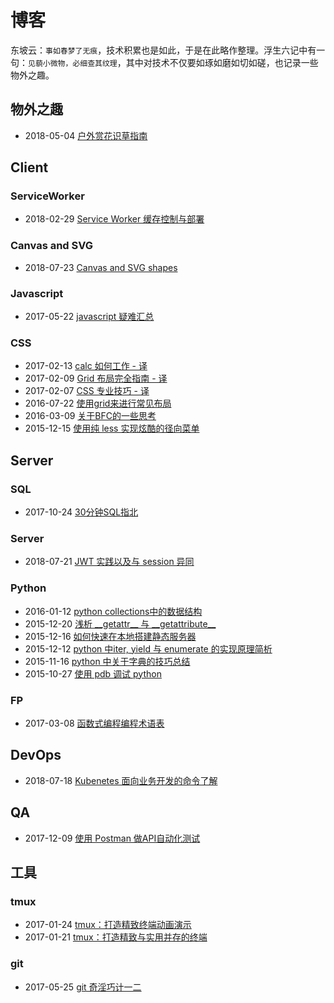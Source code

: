 # 博客

东坡云：`事如春梦了无痕`，技术积累也是如此，于是在此略作整理。浮生六记中有一句：`见藐小微物，必细查其纹理`，其中对技术不仅要如琢如磨如切如磋，也记录一些物外之趣。

## 物外之趣

+ 2018-05-04  [户外赏花识草指南](https://shfshanyue.github.io/plant/#/)

## Client

### ServiceWorker

+ 2018-02-29  [Service Worker 缓存控制与部署](https://github.com/shfshanyue/blog/tree/master/Articles/Cache-for-ServiceWorker)

### Canvas and SVG

+ 2018-07-23 [Canvas and SVG shapes](https://github.com/shfshanyue/blog/tree/master/Articles/Canvas-and-SVG-shapes)

### Javascript

+ 2017-05-22  [javascript 疑难汇总](https://github.com/shfshanyue/blog/tree/master/Articles/Javascript-Puzzles)

### CSS

+ 2017-02-13  [calc 如何工作 - 译](http://www.jianshu.com/p/c1087b95478d)
+ 2017-02-09  [Grid 布局完全指南 - 译](https://segmentfault.com/a/1190000008299555)
+ 2017-02-07  [CSS 专业技巧 - 译](https://github.com/AllThingsSmitty/css-protips/tree/master/translations/zh-CN)
+ 2016-07-22  [使用grid来进行常见布局](https://github.com/shfshanyue/blog/tree/master/Articles/Grid-Layout-Common-Usage)
+ 2016-03-09  [关于BFC的一些思考](https://segmentfault.com/a/1190000004570347)
+ 2015-12-15  [使用纯 less 实现炫酷的径向菜单](http://shfshanyue.github.io/2015/12/15/less%E5%81%9A%E4%B8%AA%E5%BE%84%E5%90%91%E8%8F%9C%E5%8D%95/)


## Server

### SQL

+ 2017-10-24  [30分钟SQL指北](https://github.com/shfshanyue/blog/tree/master/Articles/SQL-Guideline)

### Server
+ 2018-07-21  [JWT 实践以及与 session 异同](https://github.com/shfshanyue/blog/tree/master/Articles/JWT-Guide)

### Python

+ 2016-01-12  [python collections中的数据结构](http://shfshanyue.github.io/2016/01/12/collections%E4%B8%AD%E5%91%BD%E5%90%8D%E5%85%83%E7%BB%84/)
+ 2015-12-20  [浅析 \_\_getattr\_\_ 与 \_\_getattribute\_\_](http://shfshanyue.github.io/2015/12/20/getattr-%E4%B8%8E-getattribute-%E7%9A%84%E5%8C%BA%E5%88%AB/)
+ 2015-12-16  [如何快速在本地搭建静态服务器](http://www.cnblogs.com/xianwang/p/5052736.html)
+ 2015-12-12  [python 中iter, yield 与 enumerate 的实现原理简析](http://www.cnblogs.com/xianwang/p/4907890.html)
+ 2015-11-16  [python 中关于字典的技巧总结](http://www.cnblogs.com/xianwang/p/4970448.html)
+ 2015-10-27  [使用 pdb 调试 python](http://www.cnblogs.com/xianwang/p/4916045.html)

### FP

+ 2017-03-08  [函数式编程编程术语表](https://github.com/shfshanyue/fp-jargon-zh)

## DevOps

+ 2018-07-18  [Kubenetes 面向业务开发的命令了解](https://github.com/shfshanyue/blog/tree/master/Articles/Kubenetes-Commands)

## QA

+ 2017-12-09  [使用 Postman 做API自动化测试](https://github.com/shfshanyue/blog/tree/master/Articles/Postman-for-API-Automated-Testing)

## 工具

### tmux

+ 2017-01-24  [tmux：打造精致终端动画演示](https://github.com/shfshanyue/tmux-config)
+ 2017-01-21  [tmux：打造精致与实用并存的终端](https://segmentfault.com/a/1190000008188987)

### git
+ 2017-05-25  [git 奇淫巧计一二](https://github.com/shfshanyue/blog/tree/master/Articles/git-tips)
